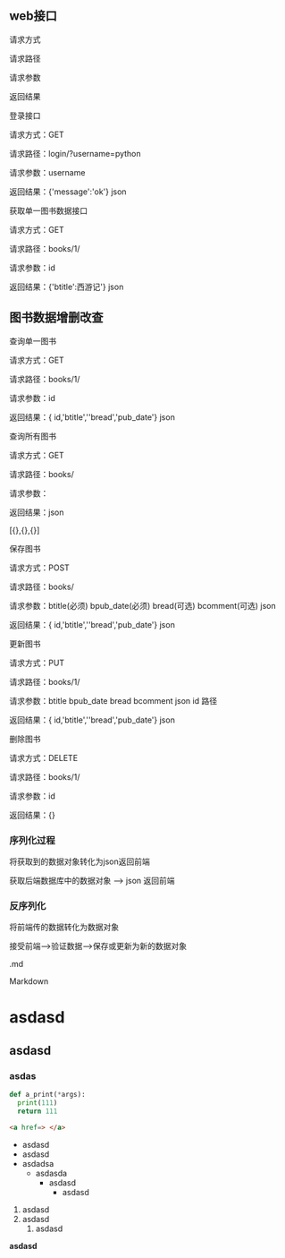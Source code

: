 ## web接口

请求方式

请求路径

请求参数

返回结果

登录接口

请求方式：GET

请求路径：login/?username=python

请求参数：username

返回结果：{'message':'ok'} json



获取单一图书数据接口

请求方式：GET

请求路径：books/1/

请求参数：id

返回结果：{'btitle':西游记'} json



## 图书数据增删改查

查询单一图书

请求方式：GET

请求路径：books/1/

请求参数：id

返回结果：{ id,'btitle',''bread','pub_date'} json



查询所有图书

请求方式：GET

请求路径：books/

请求参数：

返回结果：json

[{},{},{}]





保存图书

请求方式：POST

请求路径：books/

请求参数：btitle(必须) bpub_date(必须) bread(可选) bcomment(可选)  json

返回结果：{ id,'btitle',''bread','pub_date'} json



更新图书

请求方式：PUT

请求路径：books/1/

请求参数：btitle bpub_date bread bcomment json  id 路径

返回结果：{ id,'btitle',''bread','pub_date'} json





删除图书

请求方式：DELETE

请求路径：books/1/

请求参数：id

返回结果：{} 



### 序列化过程

将获取到的数据对象转化为json返回前端

获取后端数据库中的数据对象 —> json 返回前端

### 反序列化

将前端传的数据转化为数据对象

接受前端—>验证数据—>保存或更新为新的数据对象



.md

Markdown



# asdasd

## asdasd

### asdas

``` python
def a_print(*args):
  print(111)
  return 111
```

``` html
<a href=> </a>
```





* asdasd
* asdasd
* asdadsa
  * asdasda
    * asdasd
      * asdasd





1. asdasd
2. asdasd
   1. asdasd





**asdasd**

















